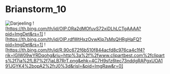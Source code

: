 # Brianstorm_10

![Darjeeling](https://imgcld.yatra.com/ytimages/image/upload/v1462443339/Darjeeling_Map2.jpg)
![https://th.bing.com/th/id/OIP.ORa2dMOfuvS72xiDLhLCTgAAAA?pid=ImgDet&rs=1]
![https://th.bing.com/th/id/OIP.rdfWtHxzOvwKIp7sMsQHRgHaFQ?pid=ImgDet&rs=1]
![https://th.bing.com/th/id/R.90c672f6b510f844acfd8c976ca4c1f4?rik=lGlW09wYRDqohg&riu=http%3a%2f%2fwww.clipartbest.com%2fcliparts%2f7ia%2fLB7%2f7iaLB7RrT.png&ehk=4C7H9sfz6tec73nddgRAPgxUOA191JGYK4%2bopA2%2frJ0%3d&risl=&pid=ImgRaw&r=0]
